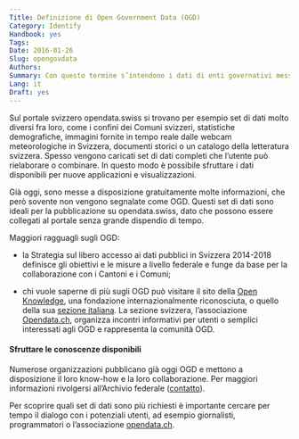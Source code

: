 ```yaml
---
Title: Definizione di Open Government Data (OGD)
Category: Identify
Handbook: yes
Tags:
Date: 2016-01-26
Slug: opengovdata
Authors:
Summary: Con questo termine s’intendono i dati di enti governativi messi gratuitamente a disposizione di tutti gli interessati, possibilmente in un formato leggibile dalle macchine (machine readable), per il loro riutilizzo («dati aperti»).
Lang: it
Draft: yes
---
```


Sul portale svizzero opendata.swiss si trovano per esempio set di dati molto diversi fra loro, come i confini dei Comuni svizzeri, statistiche demografiche, immagini fornite in tempo reale dalle webcam meteorologiche in Svizzera, documenti storici o un catalogo della letteratura svizzera. Spesso vengono caricati set di dati completi che l’utente può rielaborare o combinare. In questo modo è possibile sfruttare i dati disponibili per nuove applicazioni e visualizzazioni.

Già oggi, sono messe a disposizione gratuitamente molte informazioni, che però sovente non vengono segnalate come OGD. Questi set di dati sono ideali per la pubblicazione su opendata.swiss, dato che possono essere collegati al portale senza grande dispendio di tempo.

Maggiori ragguagli sugli OGD:

* la Strategia sul libero accesso ai dati pubblici in Svizzera 2014-2018 definisce gli obiettivi e le misure a livello federale e funge da base per la collaborazione con i Cantoni e i Comuni; 

* chi vuole saperne di più sugli OGD può visitare il sito della [Open Knowledge](https://okfn.org/), una fondazione internazionalmente riconosciuta, o quello della sua [sezione italiana](http://it.okfn.org/). La sezione svizzera, l’associazione [Opendata.ch](http://opendata.ch), organizza incontri informativi per utenti o semplici interessati agli OGD e rappresenta la comunità OGD. 

#### Sfruttare le conoscenze disponibili

Numerose organizzazioni pubblicano già oggi OGD e mettono a disposizione il loro know-how e la loro collaborazione. Per maggiori informazioni rivolgersi all’Archivio federale ([contatto](mailto:opendata@bar.admin.ch)).

Per scoprire quali set di dati sono più richiesti è importante cercare per tempo il dialogo con i potenziali utenti, ad esempio giornalisti, programmatori o l’associazione [opendata.ch](http://www.opendata.ch).
